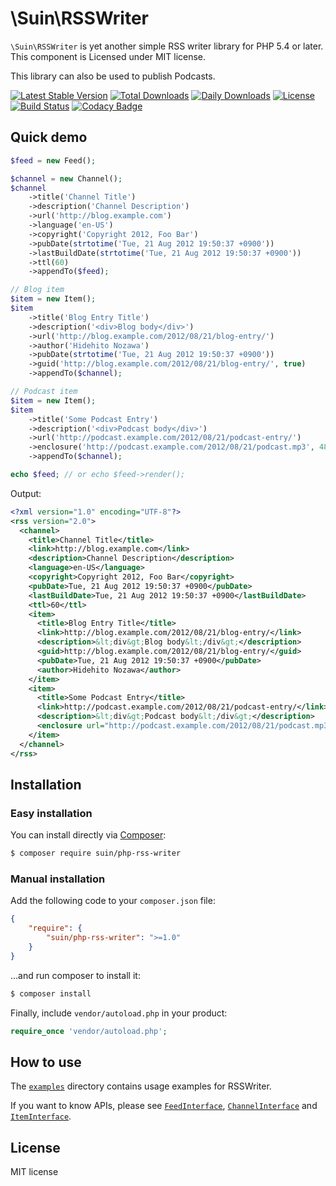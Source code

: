 # \Suin\RSSWriter

`\Suin\RSSWriter` is yet another simple RSS writer library for PHP 5.4 or later. This component is Licensed under MIT license.

This library can also be used to publish Podcasts.

[![Latest Stable Version](https://poser.pugx.org/suin/php-rss-writer/v/stable)](https://packagist.org/packages/suin/php-rss-writer)
[![Total Downloads](https://poser.pugx.org/suin/php-rss-writer/downloads)](https://packagist.org/packages/suin/php-rss-writer) 
[![Daily Downloads](https://poser.pugx.org/suin/php-rss-writer/d/daily)](https://packagist.org/packages/suin/php-rss-writer)
[![License](https://poser.pugx.org/suin/php-rss-writer/license)](https://packagist.org/packages/suin/php-rss-writer)
[![Build Status](https://travis-ci.org/suin/php-rss-writer.svg?branch=master)](https://travis-ci.org/suin/php-rss-writer)
[![Codacy Badge](https://api.codacy.com/project/badge/grade/1c5e4e28e7e24f6ab7221b2166b5b6c7)](https://www.codacy.com/app/suinyeze/php-rss-writer)

## Quick demo


```php
$feed = new Feed();

$channel = new Channel();
$channel
    ->title('Channel Title')
    ->description('Channel Description')
    ->url('http://blog.example.com')
    ->language('en-US')
    ->copyright('Copyright 2012, Foo Bar')
    ->pubDate(strtotime('Tue, 21 Aug 2012 19:50:37 +0900'))
    ->lastBuildDate(strtotime('Tue, 21 Aug 2012 19:50:37 +0900'))
    ->ttl(60)
    ->appendTo($feed);

// Blog item
$item = new Item();
$item
    ->title('Blog Entry Title')
    ->description('<div>Blog body</div>')
    ->url('http://blog.example.com/2012/08/21/blog-entry/')
    ->author('Hidehito Nozawa')
    ->pubDate(strtotime('Tue, 21 Aug 2012 19:50:37 +0900'))
    ->guid('http://blog.example.com/2012/08/21/blog-entry/', true)
    ->appendTo($channel);

// Podcast item
$item = new Item();
$item
    ->title('Some Podcast Entry')
    ->description('<div>Podcast body</div>')
    ->url('http://podcast.example.com/2012/08/21/podcast-entry/')
    ->enclosure('http://podcast.example.com/2012/08/21/podcast.mp3', 4889, 'audio/mpeg')
    ->appendTo($channel);

echo $feed; // or echo $feed->render();
```

Output:

```xml
<?xml version="1.0" encoding="UTF-8"?>
<rss version="2.0">
  <channel>
    <title>Channel Title</title>
    <link>http://blog.example.com</link>
    <description>Channel Description</description>
    <language>en-US</language>
    <copyright>Copyright 2012, Foo Bar</copyright>
    <pubDate>Tue, 21 Aug 2012 19:50:37 +0900</pubDate>
    <lastBuildDate>Tue, 21 Aug 2012 19:50:37 +0900</lastBuildDate>
    <ttl>60</ttl>
    <item>
      <title>Blog Entry Title</title>
      <link>http://blog.example.com/2012/08/21/blog-entry/</link>
      <description>&lt;div&gt;Blog body&lt;/div&gt;</description>
      <guid>http://blog.example.com/2012/08/21/blog-entry/</guid>
      <pubDate>Tue, 21 Aug 2012 19:50:37 +0900</pubDate>
      <author>Hidehito Nozawa</author>
    </item>
    <item>
      <title>Some Podcast Entry</title>
      <link>http://podcast.example.com/2012/08/21/podcast-entry/</link>
      <description>&lt;div&gt;Podcast body&lt;/div&gt;</description>
      <enclosure url="http://podcast.example.com/2012/08/21/podcast.mp3" type="audio/mpeg" length="4889"/>
    </item>
  </channel>
</rss>
```

## Installation

### Easy installation

You can install directly via [Composer](https://getcomposer.org/):

```bash
$ composer require suin/php-rss-writer
```

### Manual installation

Add the following code to your `composer.json` file:

```json
{
	"require": {
		"suin/php-rss-writer": ">=1.0"
	}
}
```

...and run composer to install it:

```bash
$ composer install
```

Finally, include `vendor/autoload.php` in your product:

```php
require_once 'vendor/autoload.php';
```

## How to use

The [`examples`](examples) directory contains usage examples for RSSWriter.

If you want to know APIs, please see [`FeedInterface`](src/Suin/RSSWriter/FeedInterface.php), [`ChannelInterface`](src/Suin/RSSWriter/ChannelInterface.php) and [`ItemInterface`](src/Suin/RSSWriter/ItemInterface.php).

## License

MIT license

